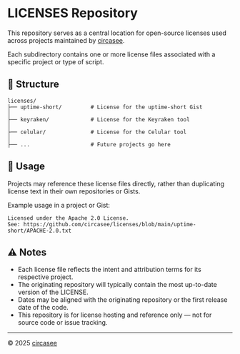# LICENSES Repository

This repository serves as a central location for open-source licenses used across projects maintained by [circasee](https://github.com/circasee).

Each subdirectory contains one or more license files associated with a specific project or type of script.

## 📁 Structure

```
licenses/
├── uptime-short/         # License for the uptime-short Gist
│
├── keyraken/             # License for the Keyraken tool
│
├── celular/              # License for the Celular tool
│
├── ...                   # Future projects go here

````

## 📄 Usage

Projects may reference these license files directly, rather than duplicating license text in their own repositories or Gists.

Example usage in a project or Gist:

```text
Licensed under the Apache 2.0 License.
See: https://github.com/circasee/licenses/blob/main/uptime-short/APACHE-2.0.txt
````

## ⚠️ Notes

* Each license file reflects the intent and attribution terms for its respective project.
* The originating repository will typically contain the most up-to-date version of the LICENSE.
* Dates may be aligned with the originating repository or the first release date of the code.
* This repository is for license hosting and reference only — not for source code or issue tracking.

---

© 2025 [circasee](https://github.com/circasee)
